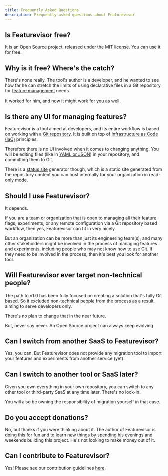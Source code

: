 ```yaml
---
title: Frequently Asked Questions
description: Frequently asked questions about Featurevisor
---
```


## Is Featurevisor free?

It is an Open Source project, released under the MIT license. You can use it for free.

## Why is it free? Where's the catch?

There's none really. The tool's author is a developer, and he wanted to see how far he can stretch the limits of using declarative files in a Git repository for [feature management](/docs/feature-management) needs.

It worked for him, and now it might work for you as well.

## Is there any UI for managing features?

Featurevisor is a tool aimed at developers, and its entire workflow is based on working with a [Git repository](/docs/concepts/gitops). It is built on top of [Infrastructure as Code (IaC)](/docs/concepts/infrastructure-as-code) principles.

Therefore there is no UI involved when it comes to changing anything. You will be editing files (like in [YAML or JSON](/docs/advanced/custom-parsers)) in your repository, and committing them to Git.

There is a [status site](/docs/site) generator though, which is a static site generated from the repository content you can host internally for your organization in read-only mode.

## Should I use Featurevisor?

It depends.

If you are a team or organization that is open to managing all their feature flags, experiments, or any remote configuration via a Git repository based workflow, then yes, Featurevisor can fit in very nicely.

But an organization can be more than just its engineering team(s), and many other stakeholders might be involved in the process of managing features and experiments, including people who may not know how to use Git. If they need to be involved in the process, then it's best you look for another tool.

## Will Featurevisor ever target non-technical people?

The path to v1.0 has been fully focused on creating a solution that's fully Git based. So it excluded non-technical people from the process as a result, aiming to serve developers only.

There's no plan to change that in the near future.

But, never say never. An Open Source project can always keep evolving.

## Can I switch from another SaaS to Featurevisor?

Yes, you can. But Featurevisor does not provide any migration tool to import your features and experiments from another service (yet).

## Can I switch to another tool or SaaS later?

Given you own everything in your own repository, you can switch to any other tool or third-party SaaS at any time later. There's no lock-in.

You will also be owning the responsibility of migration yourself in that case.

## Do you accept donations?

No, but thanks if you were thinking about it. The author of Featurevisor is doing this for fun and to learn new things by spending his evenings and weekends building this project. He's not looking to make money out of it.

## Can I contribute to Featurevisor?

Yes! Please see our contribution guidelines [here](/docs/contributing).
